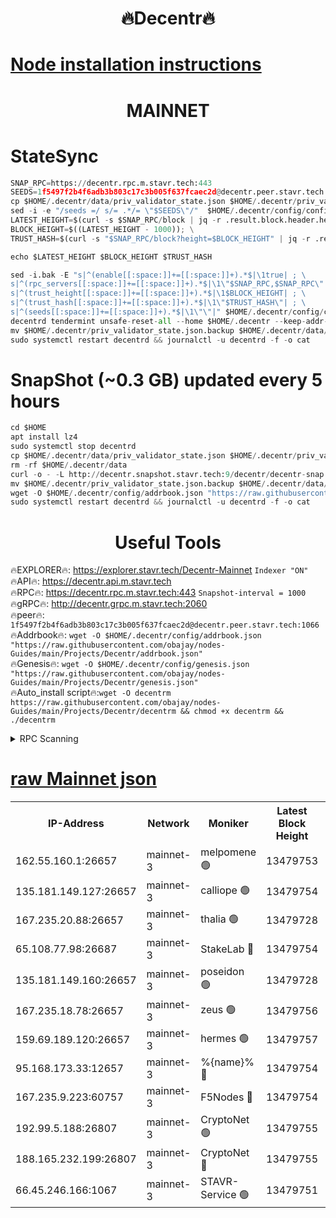 <h1 align="center"> 🔥Decentr🔥</h1>

[Node installation instructions](https://github.com/obajay/nodes-Guides/tree/main/Projects/Decentr)
=
<h1 align="center"> MAINNET</h1>

# StateSync
```python
SNAP_RPC=https://decentr.rpc.m.stavr.tech:443
SEEDS=1f5497f2b4f6adb3b803c17c3b005f637fcaec2d@decentr.peer.stavr.tech:1066
cp $HOME/.decentr/data/priv_validator_state.json $HOME/.decentr/priv_validator_state.json.backup
sed -i -e "/seeds =/ s/= .*/= \"$SEEDS\"/"  $HOME/.decentr/config/config.toml
LATEST_HEIGHT=$(curl -s $SNAP_RPC/block | jq -r .result.block.header.height); \
BLOCK_HEIGHT=$((LATEST_HEIGHT - 1000)); \
TRUST_HASH=$(curl -s "$SNAP_RPC/block?height=$BLOCK_HEIGHT" | jq -r .result.block_id.hash)

echo $LATEST_HEIGHT $BLOCK_HEIGHT $TRUST_HASH

sed -i.bak -E "s|^(enable[[:space:]]+=[[:space:]]+).*$|\1true| ; \
s|^(rpc_servers[[:space:]]+=[[:space:]]+).*$|\1\"$SNAP_RPC,$SNAP_RPC\"| ; \
s|^(trust_height[[:space:]]+=[[:space:]]+).*$|\1$BLOCK_HEIGHT| ; \
s|^(trust_hash[[:space:]]+=[[:space:]]+).*$|\1\"$TRUST_HASH\"| ; \
s|^(seeds[[:space:]]+=[[:space:]]+).*$|\1\"\"|" $HOME/.decentr/config/config.toml
decentrd tendermint unsafe-reset-all --home $HOME/.decentr --keep-addr-book
mv $HOME/.decentr/priv_validator_state.json.backup $HOME/.decentr/data/priv_validator_state.json
sudo systemctl restart decentrd && journalctl -u decentrd -f -o cat
```
# SnapShot (~0.3 GB) updated every 5 hours
```python
cd $HOME
apt install lz4
sudo systemctl stop decentrd
cp $HOME/.decentr/data/priv_validator_state.json $HOME/.decentr/priv_validator_state.json.backup
rm -rf $HOME/.decentr/data
curl -o - -L http://decentr.snapshot.stavr.tech:9/decentr/decentr-snap.tar.lz4 | lz4 -c -d - | tar -x -C $HOME/.decentr --strip-components 2
mv $HOME/.decentr/priv_validator_state.json.backup $HOME/.decentr/data/priv_validator_state.json
wget -O $HOME/.decentr/config/addrbook.json "https://raw.githubusercontent.com/obajay/nodes-Guides/main/Projects/Decentr/addrbook.json"
sudo systemctl restart decentrd && journalctl -u decentrd -f -o cat
```

 <h1 align="center"> Useful Tools</h1>

🔥EXPLORER🔥:     https://explorer.stavr.tech/Decentr-Mainnet        `Indexer "ON"` \
🔥API🔥:          https://decentr.api.m.stavr.tech \
🔥RPC🔥:          https://decentr.rpc.m.stavr.tech:443              `Snapshot-interval = 1000` \
🔥gRPC🔥:         http://decentr.grpc.m.stavr.tech:2060 \
🔥peer🔥:         `1f5497f2b4f6adb3b803c17c3b005f637fcaec2d@decentr.peer.stavr.tech:1066` \
🔥Addrbook🔥:  `wget -O $HOME/.decentr/config/addrbook.json "https://raw.githubusercontent.com/obajay/nodes-Guides/main/Projects/Decentr/addrbook.json"` \
🔥Genesis🔥:  `wget -O $HOME/.decentr/config/genesis.json "https://raw.githubusercontent.com/obajay/nodes-Guides/main/Projects/Decentr/genesis.json"` \
🔥Auto_install script🔥:`wget -O decentrm https://raw.githubusercontent.com/obajay/nodes-Guides/main/Projects/Decentr/decentrm && chmod +x decentrm && ./decentrm`

<details>
<summary>RPC Scanning</summary>

<h2 align="center"> We scan nodes in real time every 4 hours. And we provide the final result of RPC endpoints.
We cannot influence the operation of these nodes in any way. </h2>


```python
If Voting Power is higher than 0 --> then the Node is a validator of the network and may be subject to attack and be a potential threat to the chain.
```
```python
We marked such validators with a red symbol
```

</details>

[raw Mainnet json](https://rpc-check.decentrm.stavr.tech/decentrm/rpc-decentrm-result.json)
=



<table><tr><th>IP-Address</th><th>Network</th><th>Moniker</th><th>Latest Block Height</th><th>Earliest Block Height</th><th>Catching Up</th><th>Tx Index</th><th>Voting Power</th><th>Scan Time</th></tr><tr><td>162.55.160.1:26657</td><td>mainnet-3</td><td>melpomene 🟢</td><td>13479753</td><td>1688950</td><td>False</td><td>on</td><td>0</td><td>2024-03-25T08:06:29.123424192UTC</td></tr><tr><td>135.181.149.127:26657</td><td>mainnet-3</td><td>calliope 🟢</td><td>13479754</td><td>1688950</td><td>False</td><td>on</td><td>0</td><td>2024-03-25T08:06:33.503315935UTC</td></tr><tr><td>167.235.20.88:26657</td><td>mainnet-3</td><td>thalia 🟢</td><td>13479728</td><td>1688950</td><td>False</td><td>on</td><td>0</td><td>2024-03-25T08:06:36.793791771UTC</td></tr><tr><td>65.108.77.98:26687</td><td>mainnet-3</td><td>StakeLab 🔴</td><td>13479754</td><td>1688950</td><td>False</td><td>on</td><td>5452655</td><td>2024-03-25T08:06:37.094375147UTC</td></tr><tr><td>135.181.149.160:26657</td><td>mainnet-3</td><td>poseidon 🟢</td><td>13479728</td><td>1688950</td><td>False</td><td>on</td><td>0</td><td>2024-03-25T08:06:40.044421798UTC</td></tr><tr><td>167.235.18.78:26657</td><td>mainnet-3</td><td>zeus 🟢</td><td>13479756</td><td>1688950</td><td>False</td><td>on</td><td>0</td><td>2024-03-25T08:06:48.876115978UTC</td></tr><tr><td>159.69.189.120:26657</td><td>mainnet-3</td><td>hermes 🟢</td><td>13479757</td><td>1688950</td><td>False</td><td>on</td><td>0</td><td>2024-03-25T08:06:53.191668423UTC</td></tr><tr><td>95.168.173.33:12657</td><td>mainnet-3</td><td>%{name}% 🔴</td><td>13479754</td><td>8964001</td><td>False</td><td>on</td><td>4280906</td><td>2024-03-25T08:06:34.283255442UTC</td></tr><tr><td>167.235.9.223:60757</td><td>mainnet-3</td><td>F5Nodes 🔴</td><td>13479754</td><td>12380001</td><td>False</td><td>off</td><td>562</td><td>2024-03-25T08:06:34.509128301UTC</td></tr><tr><td>192.99.5.188:26807</td><td>mainnet-3</td><td>CryptoNet 🟢</td><td>13479755</td><td>13242001</td><td>False</td><td>on</td><td>0</td><td>2024-03-25T08:06:39.739855007UTC</td></tr><tr><td>188.165.232.199:26807</td><td>mainnet-3</td><td>CryptoNet 🔴</td><td>13479755</td><td>13242001</td><td>False</td><td>off</td><td>916467</td><td>2024-03-25T08:06:40.315494236UTC</td></tr><tr><td>66.45.246.166:1067</td><td>mainnet-3</td><td>STAVR-Service 🟢</td><td>13479751</td><td>13477001</td><td>False</td><td>on</td><td>0</td><td>2024-03-25T08:06:34.022015554UTC</td></tr></table>
